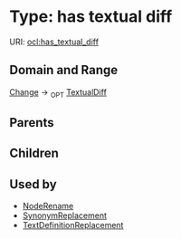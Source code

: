 
# Type: has textual diff




URI: [ocl:has_textual_diff](http://w3id.org/oclhas_textual_diff)


## Domain and Range

[Change](Change.md) ->  <sub>OPT</sub> [TextualDiff](TextualDiff.md)

## Parents


## Children


## Used by

 * [NodeRename](NodeRename.md)
 * [SynonymReplacement](SynonymReplacement.md)
 * [TextDefinitionReplacement](TextDefinitionReplacement.md)
